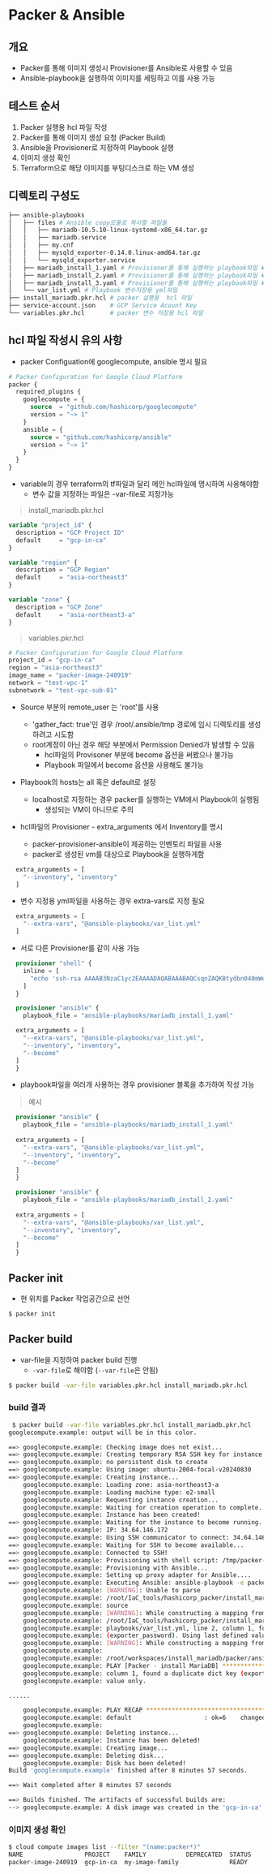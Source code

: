 # Packer & Ansible 

## 개요 
- Packer를 통해 이미지 생성시 Provisioner를 Ansible로 사용할 수 있음 
- Ansible-playbook을 실행하여 이미지를 세팅하고 이를 사용 가능 


## 테스트 순서
1. Packer 실행용 hcl 파일 작성
2. Packer를 통해 이미지 생성 요청 (Packer Build) 
3. Ansible을 Provisioner로 지정하여 Playbook 실행 
4. 이미지 생성 확인 
5. Terraform으로 해당 이미지를 부팅디스크로 하는 VM 생성 


## 디렉토리 구성도
```sh
├── ansible-playbooks   
│   ├── files # Ansible copy모듈로 복사할 파일들
│   │   ├── mariadb-10.5.10-linux-systemd-x86_64.tar.gz
│   │   ├── mariadb.service
│   │   ├── my.cnf
│   │   ├── mysqld_exporter-0.14.0.linux-amd64.tar.gz
│   │   └── mysqld_exporter.service
│   ├── mariadb_install_1.yaml # Provisioner를 통해 실행하는 playbook파일 #1
│   ├── mariadb_install_2.yaml # Provisioner를 통해 실행하는 playbook파일 #2
│   ├── mariadb_install_3.yaml # Provisioner를 통해 실행하는 playbook파일 #3
│   └── var_list.yml # Playbook 변수저장용 yml파일
├── install_mariadb.pkr.hcl # packer 실행용  hcl 파일
├── service-account.json    # GCP Service Acount Key 
└── variables.pkr.hcl       # packer 변수 저장용 hcl 파일
```



## hcl 파일 작성시 유의 사항


- packer Configuation에 googlecompute, ansible 명시 필요 

```tf
# Packer Configuration for Google Cloud Platform
packer {
  required_plugins {
    googlecompute = {
      source  = "github.com/hashicorp/googlecompute"
      version = "~> 1"
    }
    ansible = {
      source = "github.com/hashicorp/ansible"
      version = "~> 1"
    }
  }
}
```

- variable의 경우 terraform의 tf파일과 달리 메인 hcl파일에 명시하여 사용해야함 
  - 변수 값을 지정하는 파일은 -var-file로 지정가능

> install_mariadb.pkr.hcl
```tf
variable "project_id" {
  description = "GCP Project ID"
  default     = "gcp-in-ca"
}

variable "region" {
  description = "GCP Region"
  default     = "asia-northeast3"
}

variable "zone" {
  description = "GCP Zone"
  default     = "asia-northeast3-a"
}
```

> variables.pkr.hcl 

```tf
# Packer Configuration for Google Cloud Platform
project_id = "gcp-in-ca"
region = "asia-northeast3"
image_name = "packer-image-240919"
network = "test-vpc-1"
subnetwork = "test-vpc-sub-01"
```


- Source 부분의 remote_user 는 'root'를 사용 
    - 'gather_fact: true'인 경우 /root/.ansible/tmp 경로에 임시 디렉토리를 생성하려고 시도함
    - root계정이 아닌 경우 해당 부분에서 Permission Denied가 발생할 수 있음 
        - hcl파일의 Provisoner 부분에 become 옵션을 써봤으나 불가능
        - Playbook 파일에서 become 옵션을 사용해도 불가능

- Playbook의 hosts는 all 혹은 default로 설정 
    - localhost로 지정하는 경우 packer를 실행하는 VM에서 Playbook이 실행됨 
      - 생성되는 VM이 아니므로 주의

- hcl파일의 Provisioner - extra_arguments 에서 Inventory를 명시 
    - packer-provisioner-ansible이 제공하는 인벤토리 파일을 사용
    - packer로 생성된 vm를 대상으로 Playbook을 실행하게함
```tf
  extra_arguments = [
    "--inventory", "inventory"
  ]
```

- 변수 지정용 yml파일을 사용하는 경우 extra-vars로 지정 필요 

```tf
  extra_arguments = [
    "--extra-vars", "@ansible-playbooks/var_list.yml"    
  ]
```

- 서로 다른 Provisioner를 같이 사용 가능 

```tf
  provisioner "shell" {
    inline = [
      "echo 'ssh-rsa AAAAB3NzaC1yc2EAAAADAQABAAABAQCsqnZAQKBtydbn040mWetqauZ6Kx root@gcp-ansible-test' >> /root/.ssh/authorized_keys"
    ]
  }

  provisioner "ansible" {
    playbook_file = "ansible-playbooks/mariadb_install_1.yaml"

  extra_arguments = [
    "--extra-vars", "@ansible-playbooks/var_list.yml",
    "--inventory", "inventory",
    "--become"
  ]
  }
```

- playbook파일을 여러개 사용하는 경우 provisioner 블록을 추가하여 작성 가능

> 예시
```tf
  provisioner "ansible" {
    playbook_file = "ansible-playbooks/mariadb_install_1.yaml"
  
  extra_arguments = [
    "--extra-vars", "@ansible-playbooks/var_list.yml",
    "--inventory", "inventory",
    "--become"    
  ]
  }

  provisioner "ansible" {
    playbook_file = "ansible-playbooks/mariadb_install_2.yaml"
  
  extra_arguments = [
    "--extra-vars", "@ansible-playbooks/var_list.yml",
    "--inventory", "inventory",
    "--become"    
  ]
  }
```


## Packer init
- 현 위치를 Packer 작업공간으로 선언
```sh
$ packer init
```



## Packer build 
- var-file을 지정하여 packer build 진행
  - `-var-file`로 해야함 (`--var-file`은 안됨)
```sh
$ packer build -var-file variables.pkr.hcl install_mariadb.pkr.hcl
```


### build 결과

```sh
 $ packer build -var-file variables.pkr.hcl install_mariadb.pkr.hcl
googlecompute.example: output will be in this color.

==> googlecompute.example: Checking image does not exist...
==> googlecompute.example: Creating temporary RSA SSH key for instance...
==> googlecompute.example: no persistent disk to create
==> googlecompute.example: Using image: ubuntu-2004-focal-v20240830
==> googlecompute.example: Creating instance...
    googlecompute.example: Loading zone: asia-northeast3-a
    googlecompute.example: Loading machine type: e2-small
    googlecompute.example: Requesting instance creation...
    googlecompute.example: Waiting for creation operation to complete...
    googlecompute.example: Instance has been created!
==> googlecompute.example: Waiting for the instance to become running...
    googlecompute.example: IP: 34.64.146.172
==> googlecompute.example: Using SSH communicator to connect: 34.64.146.172
==> googlecompute.example: Waiting for SSH to become available...
==> googlecompute.example: Connected to SSH!
==> googlecompute.example: Provisioning with shell script: /tmp/packer-shell2244545567
==> googlecompute.example: Provisioning with Ansible...
    googlecompute.example: Setting up proxy adapter for Ansible....
==> googlecompute.example: Executing Ansible: ansible-playbook -e packer_build_name="example" -e packer_builder_type=googlecompute --ssh-extra-args '-o IdentitiesOnly=yes' --extra-vars @ansible-playbooks/var_list.yml --inventory inventory --become -e ansible_ssh_private_key_file=/tmp/ansible-key448934341 -i /tmp/packer-provisioner-ansible2400331397 /root/workspaces/install_mariadb/packer/ansible-playbooks/mariadb_install_1.yaml
    googlecompute.example: [WARNING]: Unable to parse
    googlecompute.example: /root/IaC_tools/hashicorp_packer/install_mariadb/inventory as an inventory
    googlecompute.example: source
    googlecompute.example: [WARNING]: While constructing a mapping from
    googlecompute.example: /root/IaC_tools/hashicorp_packer/install_mariadb/ansible-
    googlecompute.example: playbooks/var_list.yml, line 2, column 1, found a duplicate dict key
    googlecompute.example: (exporter_password). Using last defined value only.
    googlecompute.example: [WARNING]: While constructing a mapping from
    googlecompute.example:
    googlecompute.example: /root/workspaces/install_mariadb/packer/ansible-playbooks/var_list.yml, line 2,
    googlecompute.example: PLAY [Packer - install MariaDB] ************************************************
    googlecompute.example: column 1, found a duplicate dict key (exporter_password). Using last defined
    googlecompute.example: value only.

......

    googlecompute.example: PLAY RECAP *********************************************************************
    googlecompute.example: default                    : ok=6    changed=5    unreachable=0    failed=0    skipped=0    rescued=0    ignored=0
    googlecompute.example:
==> googlecompute.example: Deleting instance...
    googlecompute.example: Instance has been deleted!
==> googlecompute.example: Creating image...
==> googlecompute.example: Deleting disk...
    googlecompute.example: Disk has been deleted!
Build 'googlecompute.example' finished after 8 minutes 57 seconds.

==> Wait completed after 8 minutes 57 seconds

==> Builds finished. The artifacts of successful builds are:
--> googlecompute.example: A disk image was created in the 'gcp-in-ca' project: packer-image-240919
```

### 이미지 생성 확인
```sh
$ cloud compute images list --filter "(name:packer*)"
NAME                 PROJECT    FAMILY           DEPRECATED  STATUS
packer-image-240919  gcp-in-ca  my-image-family              READY
```